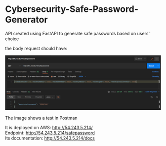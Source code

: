 # Cybersecurity-Safe-Password-Generator
API created using FastAPI to generate safe passwords based on users' choice

the body request should have:

![example image](./example-spg.png)

The image shows a test in Postman

It is deployed on AWS: http://54.243.5.214/ \
Endpoint: http://54.243.5.214/safepassword \
Its documentation: http://54.243.5.214/docs 
